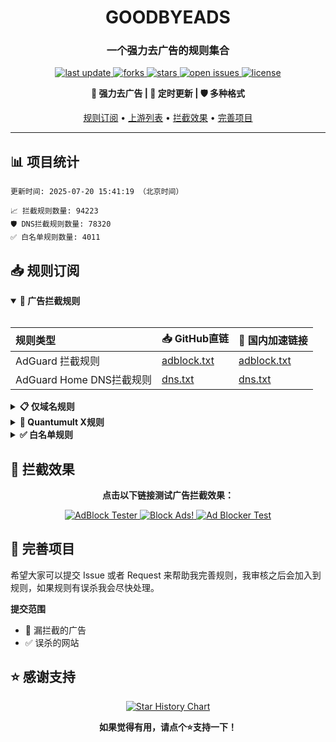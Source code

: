 <div align="center">
<h1 align="center">GOODBYEADS</h1>
<h3 align="center">一个强力去广告的规则集合</h3>

<p align="center">
  <a href="https://github.com/045200/GOODBYEADS">
    <img src="https://img.shields.io/github/last-commit/045200/GOODBYEADS?style=flat-square&color=blue" alt="last update" />
  </a>
  <a href="https://github.com/045200/GOODBYEADS">
    <img src="https://img.shields.io/github/forks/045200/GOODBYEADS?style=flat-square&color=brightgreen" alt="forks" />
  </a>
  <a href="https://github.com/045200/GOODBYEADS">
    <img src="https://img.shields.io/github/stars/045200/GOODBYEADS?style=flat-square&color=yellow" alt="stars" />
  </a>
  <a href="https://github.com/045200/GOODBYEADS/issues/">
    <img src="https://img.shields.io/github/issues/045200/GOODBYEADS?style=flat-square&color=red" alt="open issues" />
  </a>
  <a href="https://github.com/045200/GOODBYEADS">
    <img src="https://img.shields.io/github/license/045200/GOODBYEADS?style=flat-square&color=9cf" alt="license" />
  </a>
</p>

<p align="center">
  <b>🚫 强力去广告 | 🔄 定时更新 | 🛡️ 多种格式</b>
</p>

<p align="center">
  <a href="#-规则订阅">规则订阅</a> •
  <a href="#-上游列表">上游列表</a> •
  <a href="#-拦截效果">拦截效果</a> •
  <a href="#-完善项目">完善项目</a>
</p>

---

</div>

## 📊 项目统计

```
更新时间: 2025-07-20 15:41:19 （北京时间）

📈 拦截规则数量: 94223
🛡️ DNS拦截规则数量: 78320
✅ 白名单规则数量: 4011
```

## 📥 规则订阅

<details open>
<summary><b>🚫 广告拦截规则</b></summary>
<br>

| 规则类型 | 📥 GitHub直链 | 🚀 国内加速链接 |
| :---- | :---- | :---- |
| AdGuard 拦截规则 | [adblock.txt](https://raw.githubusercontent.com/045200/GOODBYEADS/master/data/rules/adblock.txt) | [adblock.txt](https://ghfast.top/raw.githubusercontent.com/045200/GOODBYEADS/master/data/rules/adblock.txt) |
| AdGuard Home DNS拦截规则 | [dns.txt](https://raw.githubusercontent.com/045200/GOODBYEADS/master/data/rules/dns.txt) | [dns.txt](https://ghfast.top/raw.githubusercontent.com/045200/GOODBYEADS/master/data/rules/dns.txt) |

</details>

<details>
<summary><b>📋 仅域名规则</b></summary>
<br>

| 规则类型 | 📥 GitHub直链 | 🚀 国内加速链接 |
| :---- | :---- | :---- |
| 黑名单域名列表 | [ad-domain.txt](https://raw.githubusercontent.com/045200/GOODBYEADS/master/data/rules/ad-domain.txt) | [ad-domain.txt](https://ghfast.top/raw.githubusercontent.com/045200/GOODBYEADS/master/data/rules/ad-domain.txt) |

</details>

<details>
<summary><b>📱 Quantumult X规则</b></summary>
<br>

| 规则类型 | 📥 GitHub直链 | 🚀 国内加速链接 |
| :---- | :---- | :---- |
| Quantumult X规则 | [qx.list](https://raw.githubusercontent.com/045200/GOODBYEADS/master/data/rules/qx.list) | [qx.list](https://ghfast.top/raw.githubusercontent.com/045200/GOODBYEADS/master/data/rules/qx.list) |

</details>

<details>
<summary><b>✅ 白名单规则</b></summary>
<br>

| 规则类型 | 📥 GitHub直链 | 🚀 国内加速链接 |
| :---- | :---- | :---- |
| 白名单规则 | [allow.txt](https://raw.githubusercontent.com/045200/GOODBYEADS/master/data/rules/allow.txt) | [allow.txt](https://ghfast.top/raw.githubusercontent.com/045200/GOODBYEADS/master/data/rules/allow.txt) |
</details>

## 🚫 拦截效果

<div align="center">
  <p><b>点击以下链接测试广告拦截效果：</b></p>
  
  <a href="https://adblock-tester.com">
    <img src="https://img.shields.io/badge/AdBlock%20Tester-测试链接-blue?style=for-the-badge" alt="AdBlock Tester"/>
  </a>
  
  <a href="https://blockads.fivefilters.org/">
    <img src="https://img.shields.io/badge/Block%20Ads!-测试链接-green?style=for-the-badge" alt="Block Ads!"/>
  </a>
  
  <a href="https://adblock.turtlecute.org/">
    <img src="https://img.shields.io/badge/Ad%20Blocker%20Test-测试链接-orange?style=for-the-badge" alt="Ad Blocker Test"/>
  </a>
</div>

## 💬 完善项目

希望大家可以提交 Issue 或者 Request 来帮助我完善规则，我审核之后会加入到规则，如果规则有误杀我会尽快处理。

**提交范围**

- 🚫 漏拦截的广告
- ✅ 误杀的网站

## ⭐ 感谢支持

<p align='center'>
  <a href="https://github.com/8680/GOODBYEADS/stargazers">
    <img src="https://api.star-history.com/svg?repos=8680/GOODBYEADS&type=Date" alt="Star History Chart">
  </a>
</p>

<div align="center">
  <b>如果觉得有用，请点个⭐支持一下！</b>
</div>
